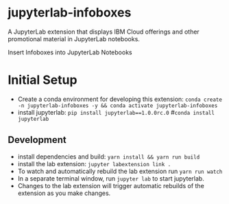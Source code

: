 # jupyterlab-infoboxes
A JupyterLab extension that displays IBM Cloud offerings and other promotional material in JupyterLab notebooks.

Insert Infoboxes into JupyterLab Notebooks

# Initial Setup

- Create a conda environment for developing this extension: `conda create -n jupyterlab-infoboxes -y && conda activate jupyterlab-infoboxes`
- install jupyterlab: `pip install jupyterlab==1.0.0rc.0` #`conda install jupyterlab`

## Development

- install dependencies and build: `yarn install && yarn run build`
- install the lab extension: `jupyter labextension link .`
- To watch and automatically rebuild the lab extension run `yarn run watch`
- In a separate terminal window, run `jupyter lab` to start jupyterlab.
- Changes to the lab extension will trigger automatic rebuilds of the extension as you make changes.
